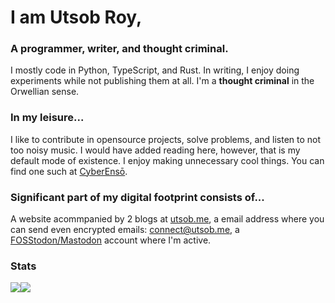 # I am Utsob Roy,
### A programmer, writer, and thought criminal.

I mostly code in Python, TypeScript, and Rust. In writing, I enjoy doing experiments while not publishing them at all. I'm a **thought criminal** in the Orwellian sense.

### In my leisure...
I like to contribute in opensource projects, solve problems, and listen to not too noisy music. I would have added reading here, however, that is my default mode of existence. I enjoy making unnecessary cool things. You can find one such at [CyberEnsō](https://enso.utsob.me).

### Significant part of my digital footprint consists of...
A website acommpanied by 2 blogs at [utsob.me](https://utsob.me), a email address where you can send even encrypted emails: [connect@utsob.me](mailto:connect@utsob.me), a <a rel="me" href="https://fosstodon.org/@uroybd">FOSStodon/Mastodon</a> account where I'm active.

### Stats
<a href="https://github.com/uroybd"><img align="center" src="https://github-readme-stats.vercel.app/api?username=uroybd&show_icons=true&theme=transparent"/></a><a href="https://wakatime.com/@uroybd" traget="_blank"><img  align="center" src="https://github-readme-stats.vercel.app/api/wakatime?username=uroybd&theme=transparent&show_icons=true&langs_count=5&layout=default"/></a>

